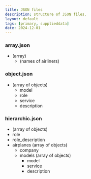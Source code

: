```yaml
---
title: JSON files
description: structure of JSON files.
layout: default
tags: [primary, supplieddata]
date: 2024-12-01
---
```

### array.json
- (array)
  - (names of airliners)

### object.json
- (array of objects)
  - model
  - role
  - service
  - description

### hierarchic.json
- (array of objects)
- role
- role_description
- airplanes (array of objects)
  - company
  - models (array of objects)
    - model
    - service
    - description